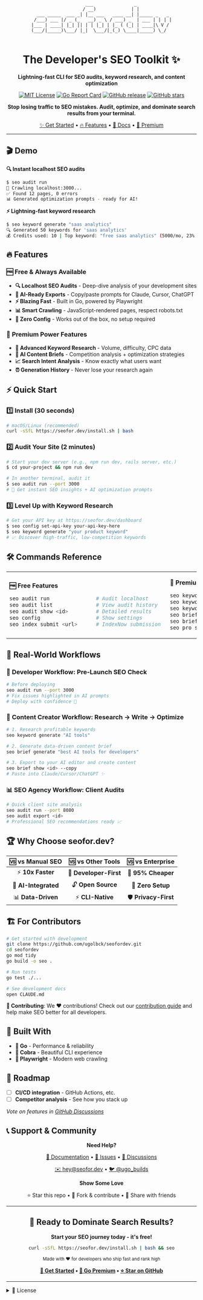 <div align="center">

```
                    ___               _             
                   / __)             | |            
  ___ _____  ___ _| |__ ___   ____ __| |_____ _   _ 
 /___) ___ |/ _ (_   __) _ \ / ___) _  | ___ | | | |
|___ | ____| |_| || | | |_| | |_ ( (_| | ____|\ V / 
(___/|_____)\___/ |_|  \___/|_(_) \____|_____) \_/  
                                                    
```

# The Developer's SEO Toolkit ✨

**Lightning-fast CLI for SEO audits, keyword research, and content optimization**

[![MIT License](https://img.shields.io/badge/License-MIT-green.svg)](https://choosealicense.com/licenses/mit/)
[![Go Report Card](https://goreportcard.com/badge/github.com/ugolbck/seofordev)](https://goreportcard.com/report/github.com/ugolbck/seofordev)
[![GitHub release](https://img.shields.io/github/release/ugolbck/seofordev.svg)](https://github.com/ugolbck/seofordev/releases/latest)
[![GitHub stars](https://img.shields.io/github/stars/ugolbck/seofordev?style=social)](https://github.com/ugolbck/seofordev/stargazers)

**Stop losing traffic to SEO mistakes. Audit, optimize, and dominate search results from your terminal.**

[✨ Get Started](#-quick-start) • [🔥 Features](#-features) • [📖 Docs](https://docs.seofor.dev) • [💎 Premium](https://seofor.dev/payments/pricing)

</div>

---

## 🎬 Demo

**🔍 Instant localhost SEO audits**
```bash
$ seo audit run
🚀 Crawling localhost:3000...
✅ Found 12 pages, 0 errors
📊 Generated optimization prompts - ready for AI!
```

**⚡ Lightning-fast keyword research**
```bash
$ seo keyword generate "saas analytics"
🔍 Generated 50 keywords for 'saas analytics'
💰 Credits used: 10 | Top keyword: "free saas analytics" (5000/mo, 23% difficulty)
```

## 🔥 Features

### 🆓 **Free & Always Available**
- **🔍 Localhost SEO Audits** - Deep-dive analysis of your development sites
- **🤖 AI-Ready Exports** - Copy/paste prompts for Claude, Cursor, ChatGPT
- **⚡ Blazing Fast** - Built in Go, powered by Playwright
- **📊 Smart Crawling** - JavaScript-rendered pages, respect robots.txt
- **🎯 Zero Config** - Works out of the box, no setup required

### 💎 **Premium Power Features**
- **🔬 Advanced Keyword Research** - Volume, difficulty, CPC data
- **📝 AI Content Briefs** - Competition analysis + optimization strategies
- **📈 Search Intent Analysis** - Know exactly what users want
- **⏰ Generation History** - Never lose your research again

## ⚡ Quick Start

### 1️⃣ Install (30 seconds)
```bash
# macOS/Linux (recommended)
curl -sSfL https://seofor.dev/install.sh | bash
```

### 2️⃣ Audit Your Site (2 minutes)
```bash
# Start your dev server (e.g., npm run dev, rails server, etc.)
$ cd your-project && npm run dev

# In another terminal, audit it
$ seo audit run --port 3000
# 🎉 Get instant SEO insights + AI optimization prompts
```

### 3️⃣ Level Up with Keyword Research
```bash
# Get your API key at https://seofor.dev/dashboard
$ seo config set-api-key your-api-key-here
$ seo keyword generate "your product keyword"
# 📈 Discover high-traffic, low-competition keywords
```

## 🛠️ Commands Reference

<table>
<tr>
<td>

**🆓 Free Features**
```bash
seo audit run               # Audit localhost
seo audit list              # View audit history  
seo audit show <id>         # Detailed results
seo config                  # Show settings
seo index submit <url>      # IndexNow submission
```

</td>
<td>

**💎 Premium Features**
```bash
seo keyword generate <term>    # Research keywords
seo keyword history            # View past research
seo keyword show <id>          # Detailed results
seo brief generate <keyword>   # Content brief
seo brief history              # View past briefs
seo pro status                 # Account info
```

</td>
</tr>
</table>

## 🎯 Real-World Workflows

### 🔧 **Developer Workflow**: Pre-Launch SEO Check
```bash
# Before deploying
seo audit run --port 3000
# Fix issues highlighted in AI prompts
# Deploy with confidence 🚀
```

### 📝 **Content Creator Workflow**: Research → Write → Optimize  
```bash
# 1. Research profitable keywords
seo keyword generate "AI tools"

# 2. Generate data-driven content brief  
seo brief generate "best AI tools for developers"

# 3. Export to your AI editor and create content
seo brief show <id> --copy
# Paste into Claude/Cursor/ChatGPT ✨
```

### 📊 **SEO Agency Workflow**: Client Audits
```bash
# Quick client site analysis
seo audit run --port 8080
seo audit export <id>
# Professional SEO recommendations ready 📈
```

## 🏆 Why Choose seofor.dev?

<div align="center">

| 🆚 **vs Manual SEO** | 🆚 **vs Other Tools** | 🆚 **vs Enterprise** |
|:---:|:---:|:---:|
| ⚡ **10x Faster** | 🎯 **Developer-First** | 💸 **95% Cheaper** |
| 🤖 **AI-Integrated** | 🔓 **Open Source** | 🚀 **Zero Setup** |
| 📊 **Data-Driven** | ⚡ **CLI-Native** | 🛡️ **Privacy-First** |

</div>

## 🏗️ For Contributors

```bash
# Get started with development
git clone https://github.com/ugolbck/seofordev.git
cd seofordev
go mod tidy
go build -o seo .

# Run tests
go test ./...

# See development docs
open CLAUDE.md
```

**🤝 Contributing**: We ❤️ contributions! Check out our [contribution guide](CONTRIBUTING.md) and help make SEO better for all developers.

## 🎨 Built With

- **🔹 Go** - Performance & reliability
- **🔹 Cobra** - Beautiful CLI experience  
- **🔹 Playwright** - Modern web crawling

## 🔮 Roadmap

- [ ] **CI/CD integration** - GitHub Actions, etc.
- [ ] **Competitor analysis** - See how you stack up

*Vote on features in [GitHub Discussions](https://github.com/ugolbck/seofordev/discussions)*

## 📞 Support & Community

<div align="center">

**Need Help?**

[📖 Documentation](https://docs.seofor.dev) • [🐛 Issues](https://github.com/ugolbck/seofordev/issues) • [💬 Discussions](https://github.com/ugolbck/seofordev/discussions)

[✉️ hey@seofor.dev](mailto:hey@seofor.dev) • [🐦 @ugo_builds](https://x.com/ugo_builds)

**Show Some Love**

⭐ Star this repo • 🔀 Fork & contribute • 📢 Share with friends

</div>

---

<div align="center">

## 🎉 Ready to Dominate Search Results?

**Start your SEO journey today - it's free!**

```bash
curl -sSfL https://seofor.dev/install.sh | bash && seo
```

<sub>Made with ❤️ for developers who ship fast and rank high</sub>

**[🚀 Get Started](https://seofor.dev) • [💎 Go Premium](https://seofor.dev/payments/pricing) • [⭐ Star on GitHub](https://github.com/ugolbck/seofordev)**

</div>

---

<details>
<summary>📄 License</summary>

MIT License - see [LICENSE](LICENSE) file for details.

*Premium features require a seofor.dev subscription and are subject to additional terms of service.*

</details>